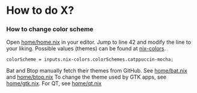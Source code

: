 # How to do X?

### How to change color scheme
Open [home/home.nix]() in your editor. Jump to line 42 and modify the line to your liking.
Possible values (themes) can be found at [nix-colors](https://github.com/misterio77/nix-colors).

 ```
colorScheme = inputs.nix-colors.colorSchemes.catppuccin-mocha;
```

Bat and Btop manually fetch their themes from GitHub. See [home/bat.nix](../home/bat.nix) and [home/btop.nix](../home/btop.nix)
To change the theme used by GTK apps, see [home/gtk.nix](). For QT, see [home/qt.nix](../home/qt.nix)